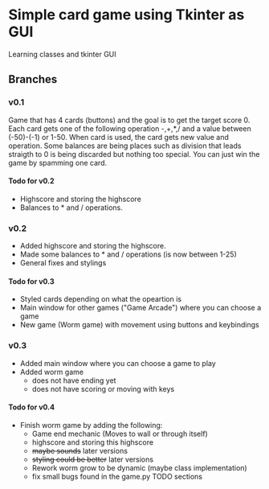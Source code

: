 # Simple card game using Tkinter as GUI

Learning classes and tkinter GUI

## Branches

### v0.1

Game that has 4 cards (buttons) and the goal is to get the target score 0. Each card gets one of the following operation -,+,*,/ and a value between (-50)-(-1) or 1-50. When card is used, the card gets new value and operation. Some balances are being places such as division that leads straigth to 0 is being discarded but nothing too special. You can just win the game by spamming one card.

#### Todo for v0.2
- Highscore and storing the highscore
- Balances to * and / operations.

### v0.2

- Added highscore and storing the highscore.
- Made some balances to * and / operations (is now between 1-25)
- General fixes and stylings

#### Todo for v0.3
- Styled cards depending on what the opeartion is
- Main window for other games ("Game Arcade") where you can choose a game
- New game (Worm game) with movement using buttons and keybindings

### v0.3
- Added main window where you can choose a game to play
- Added worm game
    - does not have ending yet
    - does not have scoring or moving with keys

#### Todo for v0.4
- Finish worm game by adding the following:
    - Game end mechanic (Moves to wall or through itself)
    - highscore and storing this highscore
    - ~~maybe sounds~~ later versions
    - ~~styling could be better~~ later versions
    - Rework worm grow to be dynamic (maybe class implementation)
    - fix small bugs found in the game.py TODO sections


